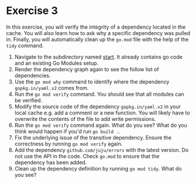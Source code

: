 # Exercise 3

In this exercise, you will verify the integrity of a dependency located in the cache. You will also learn how to ask why a specific dependency was pulled in. Finally, you will automatically clean up the `go.mod` file with the help of the `tidy` command.

1. Navigate to the subdirectory named [start](./start). It already contains go code and an existing Go Modules setup.
2. Render the dependency graph again to see the follow list of dependencies.
3. Use the `go mod why` command to identify where the dependency `gopkg.in/yaml.v2` comes from.
4. Run the `go mod verify` command. You should see that all modules can be verified.
5. Modify the source code of the dependency `gopkg.in/yaml.v2` in your local cache e.g. add a comment or a new function. You will likely have to overwrite the contents of the file to add write permissions.
6. Run the `go mod verify` command again. What do you see? What do you think would happen if you'd run `go build .`.
7. Fix the underlying issue of the transitive dependency. Ensure the correctness by running `go mod verify` again.
8. Add the dependency `github.com/juju/errors` with the latest version. Do not use the API in the code. Check `go.mod` to ensure that the dependency has been added.
9. Clean up the dependency definition by running `go mod tidy`. What do you see?